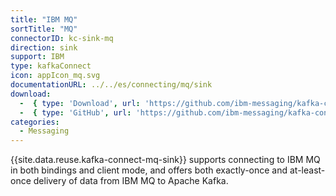 ```yaml
---
title: "IBM MQ"
sortTitle: "MQ"
connectorID: kc-sink-mq
direction: sink
support: IBM
type: kafkaConnect
icon: appIcon_mq.svg
documentationURL: ../../es/connecting/mq/sink
download:
  -  { type: 'Download', url: 'https://github.com/ibm-messaging/kafka-connect-mq-sink/releases/' }
  -  { type: 'GitHub', url: 'https://github.com/ibm-messaging/kafka-connect-mq-sink' }
categories:
  - Messaging
---
```


{{site.data.reuse.kafka-connect-mq-sink}} supports connecting to IBM MQ in both bindings and client mode, and offers both exactly-once and at-least-once delivery of data from IBM MQ to Apache Kafka.
